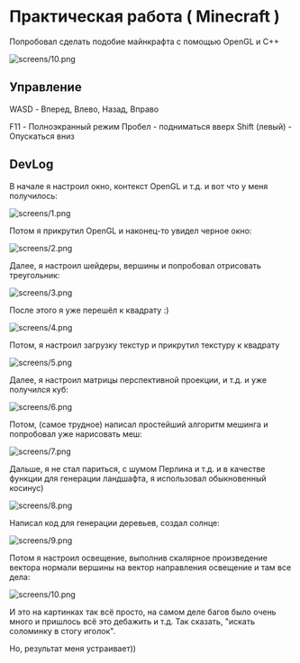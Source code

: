 # Практическая работа ( Minecraft )

Попробовал сделать подобие майнкрафта с помощью OpenGL и C++

![screens/10.png](screens/10.png)

## Управление

WASD - Вперед, Влево, Назад, Вправо

F11 - Полноэкранный режим
Пробел - подниматься вверх
Shift (левый) - Опускаться вниз

## DevLog

В начале я настроил окно, контекст OpenGL и т.д. и вот что у меня получилось:

![screens/1.png](screens/1.png)

Потом я прикрутил OpenGL и наконец-то увидел черное окно:

![screens/2.png](screens/2.png)

Далее, я настроил шейдеры, вершины и попробовал отрисовать треугольник:

![screens/3.png](screens/3.png)

После этого я уже перешёл к квадрату :)

![screens/4.png](screens/4.png)

Потом, я настроил загрузку текстур и прикрутил текстуру к квадрату

![screens/5.png](screens/5.png)

Далее, я настроил матрицы перспективной проекции, и т.д. и уже получился куб:

![screens/6.png](screens/6.png)

Потом, (самое трудное) написал простейший алгоритм мешинга и попробовал уже нарисовать меш:

![screens/7.png](screens/7.png)

Дальше, я не стал париться, с шумом Перлина и т.д. и в качестве функции для генерации ландшафта, я использовал обыкновенный косинус)

![screens/8.png](screens/8.png)

Написал код для генерации деревьев, создал солнце:

![screens/9.png](screens/9.png)

Потом я настроил освещение, выполнив скалярное произведение вектора нормали вершины на вектор направления освещение и там все дела:

![screens/10.png](screens/10.png)

И это на картинках так всё просто, на самом деле багов было очень много и пришлось всё это дебажить и т.д.
Так сказать, "искать соломинку в стогу иголок".

Но, результат меня устраивает))
